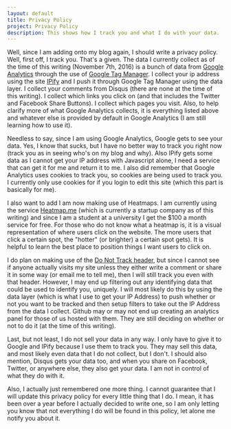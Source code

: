 ```yaml
---
layout: default
title: Privacy Policy
project: Privacy Policy
description: This shows how I track you and what I do with your data.
---
```


Well, since I am adding onto my blog again, I should write a privacy policy. Well, first off, I track you. That's a given. The data I currently collect as of the time of this writing (November 7th, 2016) is a bunch of data from [Google Analytics](https://analytics.google.com/) through the use of [Google Tag Manager](https://tagmanager.google.com/). I collect your ip address using the site [IPify](https://api.ipify.org/) and I push it through Google Tag Manager using the data layer. I collect your comments from Disqus (there are none at the time of this writing). I collect which links you click on (and that includes the Twitter and Facebook Share Buttons). I collect which pages you visit. Also, to help clarify more of what Google Analytics collects, it is everything listed above and whatever else is provided by default in Google Analytics (I am still learning how to use it).

Needless to say, since I am using Google Analytics, Google gets to see your data. Yes, I know that sucks, but I have no better way to track you right now (track you as in seeing who's on my blog and why). Also IPify gets some data as I cannot get your IP address with Javascript alone, I need a service that can get it for me and return it to me. I also did remember that Google Analytics uses cookies to track you, so cookies are being used to track you. I currently only use cookies for if you login to edit this site (which this part is basically for me).

I also want to add I am now making use of Heatmaps. I am currently using the service [Heatmap.me](https://heatmap.me/) (which is currently a startup company as of this writing) and since I am a student at a university I get the $100 a month service for free. For those who do not know what a heatmap is, it is a visual representation of where users click on the website. The more users that click a certain spot, the "hotter" (or brighter) a certain spot gets). It is helpful to learn the best place to position things I want users to click on.

I do plan on making use of the [Do Not Track header](https://en.wikipedia.org/wiki/Do_Not_Track), but since I cannot see if anyone actually visits my site unless they either write a comment or share it in some way (or email me to tell me), then I will still track you even with that header. However, I may end up filtering out any identifying data that could be used to identify you, uniquely. I will most likely do this by using the data layer (which is what I use to get your IP Address) to push whether or not you want to be tracked and then setup filters to take out the IP Address from the data I collect. Github may or may not end up creating an analytics panel for those of us hosted with them. They are still deciding on whether or not to do it (at the time of this writing).

Last, but not least, I do not sell your data in any way. I only have to give it to Google and IPify because I use them to track you. They may sell this data, and most likely even data that I do not collect, but I don't. I should also mention, Disqus gets your data too, and when you share on Facebook, Twitter, or anywhere else, they also get your data. I am not in control of what they do with it.

Also, I actually just remembered one more thing. I cannot guarantee that I will update this privacy policy for every little thing that I do. I mean, it has been over a year before I actually decided to write one, so I am only letting you know that not everything I do will be found in this policy, let alone me notify you about it.
